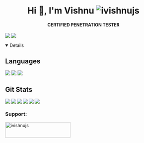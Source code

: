 <!-- <img align="left" src="https://user-images.githubusercontent.com/56486732/222443064-c9971d2a-f74a-4b97-bc75-651103a48cf8.jpg"> -->
<h1 align="center">Hi 👋, I'm Vishnu <img src="https://komarev.com/ghpvc/?username=ivishnujs&label=Profile%20views&color=0e75b6&style=flat" alt="ivishnujs" /><h4 align="center">
CERTIFIED PENETRATION TESTER  </h1>


 [<img align="left" src="https://img.shields.io/badge/Twitter-1DA1F2?style=for-the-badge&logo=twitter&logoColor=white">](https://twitter.com/ivishnujs) 
[<img align="left" src="https://img.shields.io/badge/Medium-12100E?style=for-the-badge&logo=medium&logoColor=white">](https://medium.com/@ivishnujs) &nbsp;&nbsp;
<details open >



## Languages 
<img src="https://img.shields.io/badge/python-3670A0?style=for-the-badge&logo=python&logoColor=ffdd54"> <img src="https://img.shields.io/badge/JavaScript-323330?style=for-the-badge&logo=javascript&logoColor=F7DF1E"> <img src="https://img.shields.io/badge/bashscript-black?style=for-the-badge&logo=linux&logoColor=white">



## Git Stats
<img align="left" src="http://github-profile-summary-cards.vercel.app/api/cards/repos-per-language?username=ivishnujs&theme=github"> <img align="left" src="http://github-profile-summary-cards.vercel.app/api/cards/most-commit-language?username=ivishnujs&theme=github"> <img align="left" src="http://github-profile-summary-cards.vercel.app/api/cards/stats?username=ivishnujs&theme=github"> <img align="left" src="http://github-profile-summary-cards.vercel.app/api/cards/productive-time?username=ivishnujs&theme=github&utcOffset=8"> <img align="left" src="https://github-readme-streak-stats.herokuapp.com/?user=ivishnujs">

![](http://github-profile-summary-cards.vercel.app/api/cards/profile-details?username=ivishnujs&theme=github)


<h3 align="left">Support:</h3> <a href="https://www.buymeacoffee.com/ivishnujs"> <img align="left" src="https://cdn.buymeacoffee.com/buttons/v2/default-yellow.png" height="50" width="210" alt="ivishnujs" /></a><br><br>

